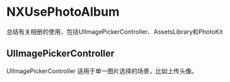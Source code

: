 # NXUsePhotoAlbum
总结有关相册的使用，包括UIImagePickerController、AssetsLibrary和PhotoKit
## UIImagePickerController 
UIImagePickerController 适用于单一图片选择的场景，比如上传头像。
